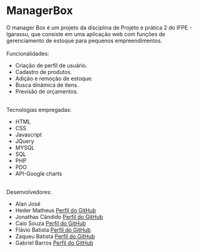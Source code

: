 # ManagerBox
O manager Box é um projeto da disciplina de Projeto e prática 2 do IFPE - Igarassu, que consiste em uma aplicação web com funções de gerenciamento de estoque para pequenos empreendimentos.
<br><br>
<span>Funcionalidades:</span>
<ul>
  <li>Criação de perfil de usuário.</li>
  <li>Cadastro de produtos.</li>
  <li>Adição e remoção de estoque.</li>
  <li>Busca dinâmica de itens.</li>
  <li>Previsão de orçamentos.</li>
  </ul>
  <br>
  <span>Tecnologias empregadas:</span>
  <ul>
  <li>HTML</li>
  <li>CSS</li>
  <li>Javascript</li>
  <li>JQuery</li>
  <li>MYSQL</li>
  <li>SQL</li>
  <li>PHP</li>
  <li>PDO</li>
  <li>API-Google charts</li>
  </ul>
  <br>
  <span>Desenvolvedores:</span>
  <ul>
  <li>Alan José</li>
  <li>Heder Matheus <a href="https://github.com/Hederblz">Perfil do GitHub</a></li>
  <li>Jonathas Cândido <a href="https://github.com/jonatas2021">Perfil do GitHub</a></li>
  <li>Caio Souza <a href="https://github.com/CaioSousa32">Perfil do GitHub</a></li>
  <li>Flávio Batista <a href="https://github.com/FlavioBatistaVS">Perfil do GitHub</a></li>
  <li>Zaqueu Batista <a href="https://github.com/5636b">Perfil do GitHub</a></li>
  <li>Gabriel Barros <a href="https://github.com/GabrielBarros9">Perfil do GitHub</a></li>
  </ul>
